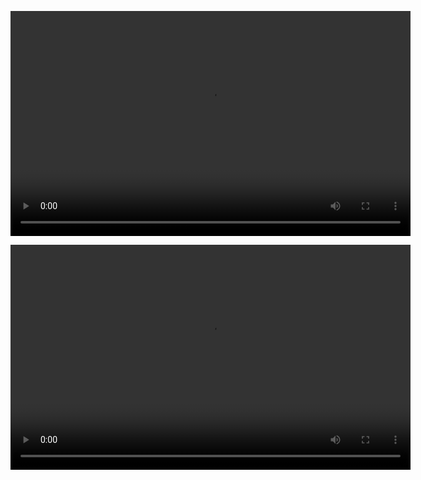 <video src="1.mp4" width="640" height="360" controls></video>



<video src="https://streamja.com/NBebb" width="640" height="360" controls></video>
